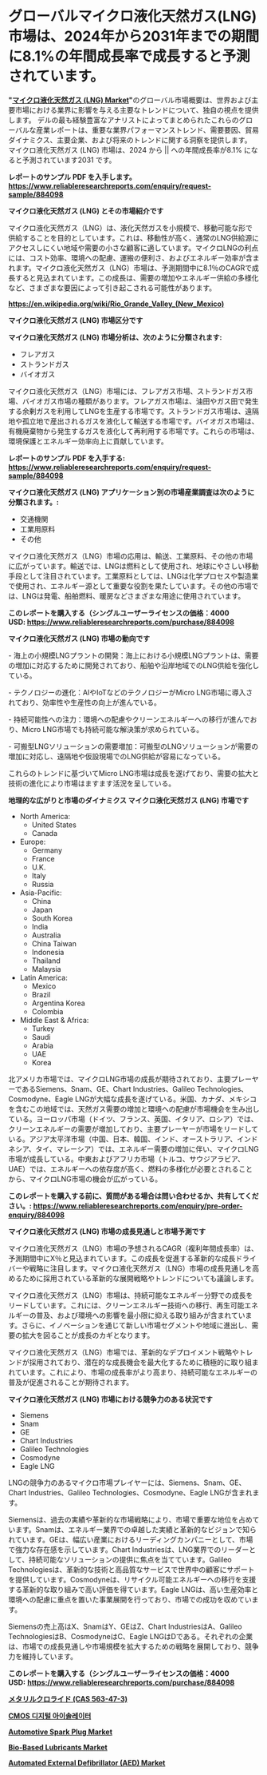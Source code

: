 <p><h1>グローバルマイクロ液化天然ガス(LNG)市場は、2024年から2031年までの期間に8.1%の年間成長率で成長すると予測されています。</h1></p><p><strong>"<a href="https://www.reliableresearchreports.com/micro-liquefied-natural-gas-lng--r884098">マイクロ液化天然ガス (LNG) Market</a>"</strong>のグローバル市場概要は、世界および主要市場における業界に影響を与える主要なトレンドについて、独自の視点を提供します。 デルの最も経験豊富なアナリストによってまとめられたこれらのグローバルな産業レポートは、重要な業界パフォーマンストレンド、需要要因、貿易ダイナミクス、主要企業、および将来のトレンドに関する洞察を提供します。 マイクロ液化天然ガス (LNG) 市場は、2024 から || への年間成長率が8.1% になると予測されています2031 です。</p>
<p><strong>レポートのサンプル PDF を入手します。</strong><strong><a href="https://www.reliableresearchreports.com/enquiry/request-sample/884098">https://www.reliableresearchreports.com/enquiry/request-sample/884098</a></strong></p>
<p><strong>マイクロ液化天然ガス (LNG) とその市場紹介です</strong></p>
<p><p>マイクロ液化天然ガス（LNG）は、液化天然ガスを小規模で、移動可能な形で供給することを目的としています。これは、移動性が高く、通常のLNG供給源にアクセスしにくい地域や需要の小さな顧客に適しています。マイクロLNGの利点には、コスト効率、環境への配慮、運搬の便利さ、およびエネルギー効率が含まれます。マイクロ液化天然ガス（LNG）市場は、予測期間中に8.1％のCAGRで成長すると見込まれています。この成長は、需要の増加やエネルギー供給の多様化など、さまざまな要因によって引き起こされる可能性があります。</p><a href="https://en.wikipedia.org/wiki/Rio_Grande_Valley_(New_Mexico)"></a></p>
<p><strong><a href="https://en.wikipedia.org/wiki/Rio_Grande_Valley_(New_Mexico)">https://en.wikipedia.org/wiki/Rio_Grande_Valley_(New_Mexico)</a></strong></p>
<p><strong>マイクロ液化天然ガス (LNG)&nbsp;市場区分です</strong><strong></strong></p>
<p><strong>マイクロ液化天然ガス (LNG) 市場分析は、次のように分類されます:</strong>&nbsp;</p>
<p><ul><li>フレアガス</li><li>ストランドガス</li><li>バイオガス</li></ul></p>
<p><p>マイクロ液化天然ガス（LNG）市場には、フレアガス市場、ストランドガス市場、バイオガス市場の種類があります。フレアガス市場は、油田やガス田で発生する余剰ガスを利用してLNGを生産する市場です。ストランドガス市場は、遠隔地や孤立地で産出されるガスを液化して輸送する市場です。バイオガス市場は、有機廃棄物から発生するガスを液化して再利用する市場です。これらの市場は、環境保護とエネルギー効率向上に貢献しています。</p></p>
<p><strong>レポートのサンプル PDF を入手する: <a href="https://www.reliableresearchreports.com/enquiry/request-sample/884098">https://www.reliableresearchreports.com/enquiry/request-sample/884098</a></strong></p>
<p><strong> マイクロ液化天然ガス (LNG) アプリケーション別の市場産業調査は次のように分類されます。:</strong></p>
<p><ul><li>交通機関</li><li>工業用原料</li><li>その他</li></ul></p>
<p><p>マイクロ液化天然ガス（LNG）市場の応用は、輸送、工業原料、その他の市場に広がっています。輸送では、LNGは燃料として使用され、地球にやさしい移動手段として注目されています。工業原料としては、LNGは化学プロセスや製造業で使用され、エネルギー源として重要な役割を果たしています。その他の市場では、LNGは発電、船舶燃料、暖房などさまざまな用途に使用されています。</p></p>
<p><strong>このレポートを購入する（シングルユーザーライセンスの価格：4000 USD:</strong><strong>&nbsp;<a href="https://www.reliableresearchreports.com/purchase/884098">https://www.reliableresearchreports.com/purchase/884098</a></strong></p>
<p><strong>マイクロ液化天然ガス (LNG) 市場の動向です</strong></p>
<p><p>- 海上の小規模LNGプラントの開発：海上における小規模LNGプラントは、需要の増加に対応するために開発されており、船舶や沿岸地域でのLNG供給を強化している。</p><p>- テクノロジーの進化：AIやIoTなどのテクノロジーがMicro LNG市場に導入されており、効率性や生産性の向上が進んでいる。</p><p>- 持続可能性への注力：環境への配慮やクリーンエネルギーへの移行が進んでおり、Micro LNG市場でも持続可能な解決策が求められている。</p><p>- 可搬型LNGソリューションの需要増加：可搬型のLNGソリューションが需要の増加に対応し、遠隔地や仮設現場でのLNG供給が容易になっている。</p><p>これらのトレンドに基づいてMicro LNG市場は成長を遂げており、需要の拡大と技術の進化により市場はますます活況を呈している。</p></p>
<p><strong>地理的な広がりと市場のダイナミクス マイクロ液化天然ガス (LNG) 市場です</strong></p>
<p><ul>
    <li>
        North America:
        <ul>
            <li>United States</li>
            <li>Canada</li>
        </ul>
    </li>
    <li>
        Europe:
        <ul>
            <li>Germany</li>
            <li>France</li>
            <li>U.K.</li>
            <li>Italy</li>
            <li>Russia</li>
        </ul>
    </li>
    <li>
        Asia-Pacific:
        <ul>
            <li>China</li>
            <li>Japan</li>
            <li>South Korea</li>
            <li>India</li>
            <li>Australia</li>
            <li>China Taiwan</li>
            <li>Indonesia</li>
            <li>Thailand</li>
            <li>Malaysia</li>
        </ul>
    </li>
    <li>
        Latin America:
        <ul>
            <li>Mexico</li>
            <li>Brazil</li>
            <li>Argentina Korea</li>
            <li>Colombia</li>
        </ul>
    </li>
    <li>
        Middle East & Africa:
        <ul>
            <li>Turkey</li>
            <li>Saudi</li>
            <li>Arabia</li>
            <li>UAE</li>
            <li>Korea</li>
        </ul>
    </li>
    </ul></p>
<p><p>北アメリカ市場では、マイクロLNG市場の成長が期待されており、主要プレーヤーであるSiemens、Snam、GE、Chart Industries、Galileo Technologies、Cosmodyne、Eagle LNGが大幅な成長を遂げている。米国、カナダ、メキシコを含むこの地域では、天然ガス需要の増加と環境への配慮が市場機会を生み出している。ヨーロッパ市場（ドイツ、フランス、英国、イタリア、ロシア）では、クリーンエネルギーの需要が増加しており、主要プレーヤーが市場をリードしている。アジア太平洋市場（中国、日本、韓国、インド、オーストラリア、インドネシア、タイ、マレーシア）では、エネルギー需要の増加に伴い、マイクロLNG市場が成長している。中東およびアフリカ市場（トルコ、サウジアラビア、UAE）では、エネルギーへの依存度が高く、燃料の多様化が必要とされることから、マイクロLNG市場の機会が広がっている。</p></p>
<p><strong>このレポートを購入する前に、質問がある場合は問い合わせるか、共有してください。:&nbsp;<a href="https://www.reliableresearchreports.com/enquiry/pre-order-enquiry/884098">https://www.reliableresearchreports.com/enquiry/pre-order-enquiry/884098</a></strong></p>
<p><strong>マイクロ液化天然ガス (LNG) 市場の成長見通しと市場予測です</strong></p>
<p><p>マイクロ液化天然ガス（LNG）市場の予想されるCAGR（複利年間成長率）は、予測期間中にX％と見込まれています。この成長を促進する革新的な成長ドライバーや戦略に注目します。マイクロ液化天然ガス（LNG）市場の成長見通しを高めるために採用されている革新的な展開戦略やトレンドについても議論します。</p><p>マイクロ液化天然ガス（LNG）市場は、持続可能なエネルギー分野での成長をリードしています。これには、クリーンエネルギー技術への移行、再生可能エネルギーの普及、および環境への影響を最小限に抑える取り組みが含まれています。さらに、イノベーションを通じて新しい市場セグメントや地域に進出し、需要の拡大を図ることが成長のカギとなります。</p><p>マイクロ液化天然ガス（LNG）市場では、革新的なデプロイメント戦略やトレンドが採用されており、潜在的な成長機会を最大化するために積極的に取り組まれています。これにより、市場の成長率がより高まり、持続可能なエネルギーの普及が促進されることが期待されます。</p></p>
<p><strong>マイクロ液化天然ガス (LNG) 市場における競争力のある状況です</strong></p>
<p><ul><li>Siemens</li><li>Snam</li><li>GE</li><li>Chart Industries</li><li>Galileo Technologies</li><li>Cosmodyne</li><li>Eagle LNG</li></ul></p>
<p><p>LNGの競争力のあるマイクロ市場プレイヤーには、Siemens、Snam、GE、Chart Industries、Galileo Technologies、Cosmodyne、Eagle LNGが含まれます。</p><p>Siemensは、過去の実績や革新的な市場戦略により、市場で重要な地位を占めています。Snamは、エネルギー業界での卓越した実績と革新的なビジョンで知られています。GEは、幅広い産業におけるリーディングカンパニーとして、市場で強力な存在感を示しています。Chart Industriesは、LNG業界でのリーダーとして、持続可能なソリューションの提供に焦点を当てています。Galileo Technologiesは、革新的な技術と高品質なサービスで世界中の顧客にサポートを提供しています。Cosmodyneは、リサイクル可能エネルギーへの移行を支援する革新的な取り組みで高い評価を得ています。Eagle LNGは、高い生産効率と環境への配慮に重点を置いた事業展開を行っており、市場での成功を収めています。</p><p>Siemensの売上高はX、SnamはY、GEはZ、Chart IndustriesはA、Galileo TechnologiesはB、CosmodyneはC、Eagle LNGはDである。それぞれの企業は、市場での成長見通しや市場規模を拡大するための戦略を展開しており、競争力を維持しています。</p></p>
<p><strong>このレポートを購入する（シングルユーザーライセンスの価格：4000 USD:</strong>&nbsp;<strong><a href="https://www.reliableresearchreports.com/purchase/884098">https://www.reliableresearchreports.com/purchase/884098</a></strong></p>
<p><strong><p><a href="https://github.com/mohamedbakry57/Market-Research-Report-List-5/blob/main/508016287363.md">メタリルクロライド (CAS 563-47-3)</a></p><p><a href="https://github.com/laholand/Market-Research-Report-List-6/blob/main/6987729108251.md">CMOS 디지털 아이솔레이터</a></p><p><a href="https://github.com/luckyshygirl/Market-Research-Report-List-6/blob/main/automotive-spark-plug-market.md">Automotive Spark Plug Market</a></p><p><a href="https://issuu.com/reportprime-2/docs/bio-based-lubricants-market-size-20_fd6998d008cdea">Bio-Based Lubricants Market</a></p><p><a href="https://github.com/vimar16th/Market-Research-Report-List-6/blob/main/automated-external-defibrillator-aed-market.md">Automated External Defibrillator (AED) Market</a></p></strong></p>